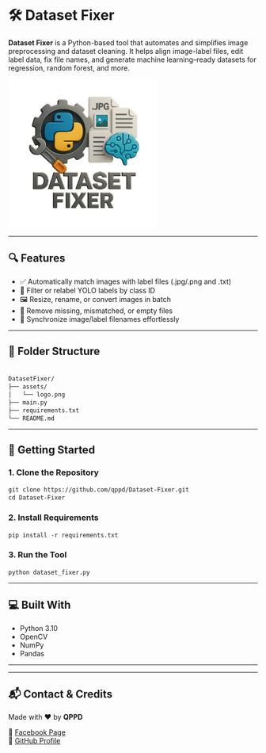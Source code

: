 <h1>🛠️ Dataset Fixer</h1>

<p><strong>Dataset Fixer</strong> is a Python-based tool that automates and simplifies image preprocessing and dataset cleaning. It helps align image-label files, edit label data, fix file names, and generate machine learning–ready datasets for regression, random forest, and more.</p>

<img src="assets/logo.png" alt="Dataset Fixer Logo" width="300"/>

<hr>

<h2>🔍 Features</h2>
<ul>
  <li>✅ Automatically match images with label files (.jpg/.png and .txt)</li>
  <li>🧠 Filter or relabel YOLO labels by class ID</li>
  <li>🖼️ Resize, rename, or convert images in batch</li>
  <li>🚫 Remove missing, mismatched, or empty files</li>
  <li>🔁 Synchronize image/label filenames effortlessly</li>
</ul>

<hr>

<h2>📁 Folder Structure</h2>

<pre><code>
DatasetFixer/
├── assets/
│   └── logo.png
├── main.py
├── requirements.txt
└── README.md
</code></pre>

<hr>

<h2>🚀 Getting Started</h2>

<h3>1. Clone the Repository</h3>
<pre><code>git clone https://github.com/qppd/Dataset-Fixer.git
cd Dataset-Fixer</code></pre>

<h3>2. Install Requirements</h3>
<pre><code>pip install -r requirements.txt</code></pre>

<h3>3. Run the Tool</h3>
<pre><code>python dataset_fixer.py</code></pre>

<hr>

<h2>💻 Built With</h2>
<ul>
  <li>Python 3.10</li>
  <li>OpenCV</li>
  <li>NumPy</li>
  <li>Pandas</li>
</ul>

<hr>

<hr>

<h2>📬 Contact & Credits</h2>
<p>Made with ❤️ by <strong>QPPD</strong></p>
<p>
  🔗 <a href="https://www.facebook.com/QUEZONPROVINCEDEVS">Facebook Page</a><br>
  📁 <a href="https://github.com/qppd">GitHub Profile</a>
</p>

